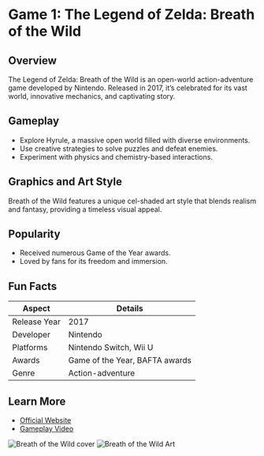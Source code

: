 # Game 1: The Legend of Zelda: Breath of the Wild

## Overview
The Legend of Zelda: Breath of the Wild is an open-world action-adventure game developed by Nintendo. Released in 2017, it’s celebrated for its vast world, innovative mechanics, and captivating story.

## Gameplay
- Explore Hyrule, a massive open world filled with diverse environments.
- Use creative strategies to solve puzzles and defeat enemies.
- Experiment with physics and chemistry-based interactions.

## Graphics and Art Style
Breath of the Wild features a unique cel-shaded art style that blends realism and fantasy, providing a timeless visual appeal.

## Popularity
- Received numerous Game of the Year awards.
- Loved by fans for its freedom and immersion.

## Fun Facts
| Aspect              | Details                               |
|---------------------|---------------------------------------|
| Release Year        | 2017                                  |
| Developer           | Nintendo                              |
| Platforms           | Nintendo Switch, Wii U               |
| Awards              | Game of the Year, BAFTA awards       |
| Genre               | Action-adventure                     |

## Learn More
- [Official Website](https://www.zelda.com/breath-of-the-wild/)
- [Gameplay Video](https://www.youtube.com/watch?v=1rPxiXXxftE)

![Breath of the Wild cover](https://www.gamespot.com/a/uploads/original/1556/15568848/3181114-europe.jpeg)
![Breath of the Wild Art](https://assetsio.gnwcdn.com/-1465996670901.jpg?width=1600&height=900&fit=crop&quality=100&format=png&enable=upscale&auto=webp)
